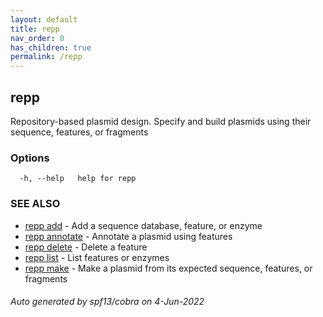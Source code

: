 ```yaml
---
layout: default
title: repp
nav_order: 0
has_children: true
permalink: /repp
---
```

## repp


Repository-based plasmid design. Specify and build plasmids using
their sequence, features, or fragments

### Options

```
  -h, --help   help for repp
```

### SEE ALSO

* [repp add](repp_add)	 - Add a sequence database, feature, or enzyme
* [repp annotate](repp_annotate)	 - Annotate a plasmid using features
* [repp delete](repp_delete)	 - Delete a feature
* [repp list](repp_list)	 - List features or enzymes
* [repp make](repp_make)	 - Make a plasmid from its expected sequence, features, or fragments

###### Auto generated by spf13/cobra on 4-Jun-2022
